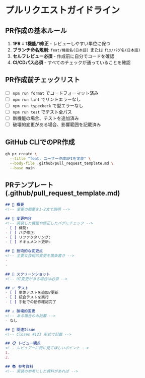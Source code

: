 # プルリクエストガイドライン

## PR作成の基本ルール

1. **1PR = 1機能/1修正** - レビューしやすい単位に保つ
2. **ブランチ命名規則**: `feat/機能名(日本語)` または `fix/バグ名(日本語)`
3. **セルフレビュー必須** - 作成前に自分でコードを確認
4. **CI/CDパス必須** - すべてのチェックが通っていることを確認

## PR作成前チェックリスト

- [ ] `npm run format` でコードフォーマット済み
- [ ] `npm run lint` でリントエラーなし
- [ ] `npm run typecheck` で型エラーなし
- [ ] `npm run test` でテスト全パス
- [ ] 新機能の場合、テストを追加済み
- [ ] 破壊的変更がある場合、影響範囲を記載済み

## GitHub CLIでのPR作成

```bash
gh pr create \
  --title "feat: ユーザー作成APIを実装" \
  --body-file .github/pull_request_template.md \
  --base main
```

## PRテンプレート (.github/pull_request_template.md)

```markdown
## 📝 概要
<!-- 変更の概要を1-2文で説明 -->

## 🎯 変更内容
<!-- 実装した機能や修正したバグにチェック -->
- [ ] 機能: 
- [ ] バグ修正: 
- [ ] リファクタリング: 
- [ ] ドキュメント更新: 

## 🔧 技術的な変更点
<!-- 主要な技術的変更を箇条書き -->
- 
- 

## 📸 スクリーンショット
<!-- UI変更がある場合は必須 -->

## ✅ テスト
- [ ] 単体テストを追加/更新
- [ ] 統合テストを実行
- [ ] 手動での動作確認完了

## ⚠️ 破壊的変更
<!-- ある場合のみ記載 -->
- なし

## 🔗 関連Issue
<!-- Closes #123 形式で記載 -->

## 📋 レビュー観点
<!-- レビュアーに特に見てほしいポイント -->
1. 
2. 

## 📚 参考資料
<!-- 実装の参考にした資料があれば -->
```
